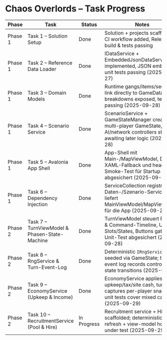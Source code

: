 # Chaos Overlords – Task Progress

| Phase | Task | Status | Notes |
| --- | --- | --- | --- |
| Phase 1 | Task 1 – Solution Setup | Done | Solution + projects scaffolded, CI workflow added, Release build & tests passing |
| Phase 1 | Task 2 – Reference Data Loader | Done | IDataService + EmbeddedJsonDataService implemented, JSON embedded, unit tests passing (2025-09-27) |
| Phase 1 | Task 3 – Domain Models | Done | Runtime gangs/items/sectors link directly to GameData, stat breakdowns exposed, tests passing (2025-09-28) |
| Phase 1 | Task 4 – Scenario Service | Done | ScenarioService + GameStateManager create multi-player GameState, AI/network controllers stubbed awaiting later logic (2025-09-28) |
| Phase 1 | Task 5 – Avalonia App Shell | Done | App-Shell mit Main-/MapViewModel, Debug-XAML-Fallback und headless Smoke-Test für Startup abgesichert (2025-09-28) |
| Phase 1 | Task 6 – Dependency Injection | Done | ServiceCollection registriert Daten-/Szenario-Services und liefert MainViewModel/MapViewModel für die App (2025-09-28) |
| Phase 2 | Task 7 – TurnViewModel & Phasen-State-Machine | Done | TurnViewModel steuert Phasen & Command-Timeline, UI zeigt Slots/States, Buttons gating + Unit-Test abgesichert (2025-09-28) |
| Phase 2 | Task 8 – RngService & Turn-Event-Log | Done | Deterministic `IRngService`, seeded via GameState; turn event log records controller state transitions (2025-09-29) |
| Phase 2 | Task 9 – EconomyService (Upkeep & Income) | Done | EconomyService applies upkeep/tax/site cash, turn log captures per-player snapshots, unit tests cover mixed cases (2025-09-29) |
| Phase 2 | Task 10 – RecruitmentService (Pool & Hire) | In Progress | Recruitment service + Hire UI scaffolded; deterministic pool refresh + view-model hooks under test (2025-09-29) |
